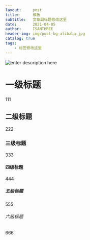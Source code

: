 ```yaml
---
layout:     post
title:      模板
subtitle:   文章副标题修改这里
date:       2021-04-05
author:     ISANTHREE
header-img: img/post-bg-alibaba.jpg
catalog: true
tags:
    - 标签修改这里
---
```


![enter description here](https://gitee.com/isanth/my_pic_bed/raw/master/xiaoshujiang/1617632306755.png)

# 一级标题
111
## 二级标题
222
### 三级标题
333
#### 四级标题
444
##### 五级标题
555
###### 六级标题
666